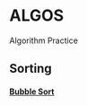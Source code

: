 # ALGOS                
Algorithm Practice

## Sorting
#### [Bubble Sort](https://github.com/Legaspi21/algos/tree/master/sorting)
